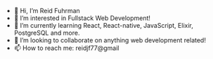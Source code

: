 - 👋 Hi, I’m Reid Fuhrman
- 👀 I’m interested in Fullstack Web Development!
- 🌱 I’m currently learning React, React-native, JavaScript, Elixir, PostgreSQL and more.
- 💞️ I’m looking to collaborate on anything web development related!
- 📫 How to reach me: reidjf77@gmail

<!---
rjfuhrman42/rjfuhrman42 is a ✨ special ✨ repository because its `README.md` (this file) appears on your GitHub profile.
You can click the Preview link to take a look at your changes.
--->
